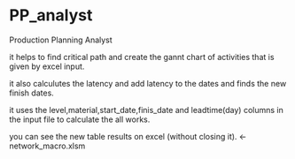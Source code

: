# PP_analyst

Production Planning Analyst

it helps to find critical path and create the gannt chart of activities that is given by excel input.

it also calculutes the latency and add latency to the dates and finds the new finish dates. 

it uses the level,material,start_date,finis_date and leadtime(day) columns in the input file to calculate the all works.

you can see the new table results on excel (without closing it).  <-network_macro.xlsm

